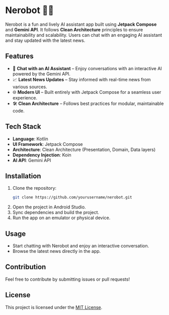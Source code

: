 # Nerobot 🦎✨

Nerobot is a fun and lively AI assistant app built using **Jetpack Compose** and **Gemini API**. It follows **Clean Architecture** principles to ensure maintainability and scalability. Users can chat with an engaging AI assistant and stay updated with the latest news.

## Features
- 💬 **Chat with an AI Assistant** – Enjoy conversations with an interactive AI powered by the Gemini API.
- 📈 **Latest News Updates** – Stay informed with real-time news from various sources.
- 🌐 **Modern UI** – Built entirely with Jetpack Compose for a seamless user experience.
- 🛠️ **Clean Architecture** – Follows best practices for modular, maintainable code.

## Tech Stack
- **Language**: Kotlin
- **UI Framework**: Jetpack Compose
- **Architecture**: Clean Architecture (Presentation, Domain, Data layers)
- **Dependency Injection**: Koin
- **AI API**: Gemini API

## Installation
1. Clone the repository:
   ```sh
   git clone https://github.com/yourusername/nerobot.git
   ```
2. Open the project in Android Studio.
3. Sync dependencies and build the project.
4. Run the app on an emulator or physical device.

## Usage
- Start chatting with Nerobot and enjoy an interactive conversation.
- Browse the latest news directly in the app.

## Contribution
Feel free to contribute by submitting issues or pull requests!

## License
This project is licensed under the [MIT License](LICENSE).


